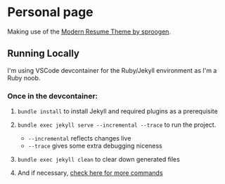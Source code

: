 # Personal page
Making use of the [Modern Resume Theme by sproogen](https://github.com/sproogen/modern-resume-theme).


## Running Locally
I'm using VSCode devcontainer for the Ruby/Jekyll environment as I'm a Ruby noob.

### Once in the devcontainer:
1. `bundle install` to install Jekyll and required plugins as a prerequisite
1. `bundle exec jekyll serve --incremental --trace` to run the project.
    - `--incremental` reflects changes live
    - `--trace` gives some extra debugging niceness
1. `bundle exec jekyll clean` to clear down generated files

1. And if necessary, [check here for more commands](https://jekyllrb.com/docs/usage/)